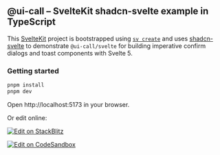 ## @ui-call – SvelteKit shadcn-svelte example in TypeScript

This [SvelteKit](https://svelte.dev/docs/kit/introduction) project is bootstrapped using [`sv create`](https://svelte.dev/docs/cli/sv-create) and uses [shadcn-svelte](https://www.shadcn-svelte.com/) to demonstrate `@ui-call/svelte` for building imperative confirm dialogs and toast components with Svelte 5.

### Getting started

```bash
pnpm install
pnpm dev
```

Open http://localhost:5173 in your browser.

Or edit online:

[![Edit on StackBlitz](https://developer.stackblitz.com/img/open_in_stackblitz.svg)](https://stackblitz.com/github/junwen-k/ui-call/tree/main/examples/svelte-kit-demo)

[![Edit on CodeSandbox](https://codesandbox.io/static/img/play-codesandbox.svg)](https://codesandbox.io/p/sandbox/github/junwen-k/ui-call/tree/main/examples/svelte-kit-demo)
